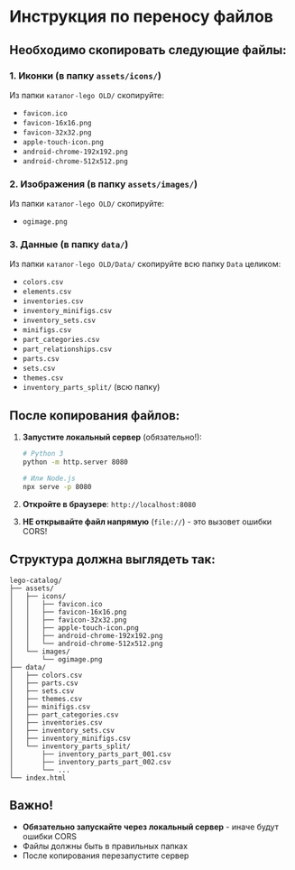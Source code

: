 # Инструкция по переносу файлов

## Необходимо скопировать следующие файлы:

### 1. Иконки (в папку `assets/icons/`)
Из папки `каталог-lego OLD/` скопируйте:
- `favicon.ico`
- `favicon-16x16.png`
- `favicon-32x32.png`
- `apple-touch-icon.png`
- `android-chrome-192x192.png`
- `android-chrome-512x512.png`

### 2. Изображения (в папку `assets/images/`)
Из папки `каталог-lego OLD/` скопируйте:
- `ogimage.png`

### 3. Данные (в папку `data/`)
Из папки `каталог-lego OLD/Data/` скопируйте всю папку `Data` целиком:
- `colors.csv`
- `elements.csv`
- `inventories.csv`
- `inventory_minifigs.csv`
- `inventory_sets.csv`
- `minifigs.csv`
- `part_categories.csv`
- `part_relationships.csv`
- `parts.csv`
- `sets.csv`
- `themes.csv`
- `inventory_parts_split/` (всю папку)

## После копирования файлов:

1. **Запустите локальный сервер** (обязательно!):
   ```bash
   # Python 3
   python -m http.server 8080
   
   # Или Node.js
   npx serve -p 8080
   ```

2. **Откройте в браузере**: `http://localhost:8080`

3. **НЕ открывайте файл напрямую** (`file://`) - это вызовет ошибки CORS!

## Структура должна выглядеть так:

```
lego-catalog/
├── assets/
│   ├── icons/
│   │   ├── favicon.ico
│   │   ├── favicon-16x16.png
│   │   ├── favicon-32x32.png
│   │   ├── apple-touch-icon.png
│   │   ├── android-chrome-192x192.png
│   │   └── android-chrome-512x512.png
│   └── images/
│       └── ogimage.png
├── data/
│   ├── colors.csv
│   ├── parts.csv
│   ├── sets.csv
│   ├── themes.csv
│   ├── minifigs.csv
│   ├── part_categories.csv
│   ├── inventories.csv
│   ├── inventory_sets.csv
│   ├── inventory_minifigs.csv
│   └── inventory_parts_split/
│       ├── inventory_parts_part_001.csv
│       ├── inventory_parts_part_002.csv
│       └── ...
└── index.html
```

## Важно!

- **Обязательно запускайте через локальный сервер** - иначе будут ошибки CORS
- Файлы должны быть в правильных папках
- После копирования перезапустите сервер
